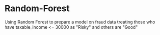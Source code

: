 # Random-Forest
Using Random Forest to prepare a model on fraud data  treating those who have taxable_income &lt;= 30000 as "Risky" and others are "Good"

